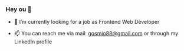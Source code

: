 ### Hey ou 👋

- 🔭 I’m currently looking for a job as Frontend Web Developer 

- 📫 You can reach me via mail: gosmio88@gmail.com or through my LinkedIn profile

